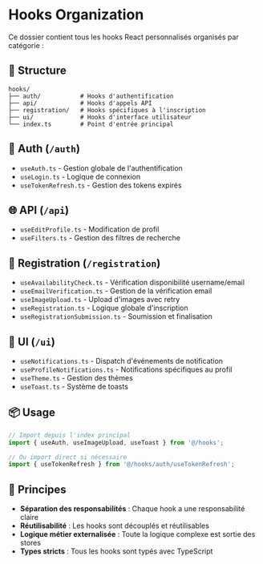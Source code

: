 # Hooks Organization

Ce dossier contient tous les hooks React personnalisés organisés par catégorie :

## 📁 Structure

```
hooks/
├── auth/           # Hooks d'authentification
├── api/            # Hooks d'appels API
├── registration/   # Hooks spécifiques à l'inscription
├── ui/             # Hooks d'interface utilisateur
└── index.ts        # Point d'entrée principal
```

## 🔐 Auth (`/auth`)
- `useAuth.ts` - Gestion globale de l'authentification
- `useLogin.ts` - Logique de connexion
- `useTokenRefresh.ts` - Gestion des tokens expirés

## 🌐 API (`/api`) 
- `useEditProfile.ts` - Modification de profil
- `useFilters.ts` - Gestion des filtres de recherche

## 📝 Registration (`/registration`)
- `useAvailabilityCheck.ts` - Vérification disponibilité username/email
- `useEmailVerification.ts` - Gestion de la vérification email
- `useImageUpload.ts` - Upload d'images avec retry
- `useRegistration.ts` - Logique globale d'inscription
- `useRegistrationSubmission.ts` - Soumission et finalisation

## 🎨 UI (`/ui`)
- `useNotifications.ts` - Dispatch d'événements de notification
- `useProfileNotifications.ts` - Notifications spécifiques au profil
- `useTheme.ts` - Gestion des thèmes
- `useToast.ts` - Système de toasts

## 📦 Usage

```typescript
// Import depuis l'index principal
import { useAuth, useImageUpload, useToast } from '@/hooks';

// Ou import direct si nécessaire
import { useTokenRefresh } from '@/hooks/auth/useTokenRefresh';
```

## 🎯 Principes

- **Séparation des responsabilités** : Chaque hook a une responsabilité claire
- **Réutilisabilité** : Les hooks sont découplés et réutilisables
- **Logique métier externalisée** : Toute la logique complexe est sortie des stores
- **Types stricts** : Tous les hooks sont typés avec TypeScript